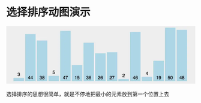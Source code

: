 # 选择排序动图演示

<div align=center><img src="fig/selection_sort.webp" width="  "></div>

选择排序的思想很简单，就是不停地把最小的元素放到第一个位置上去
